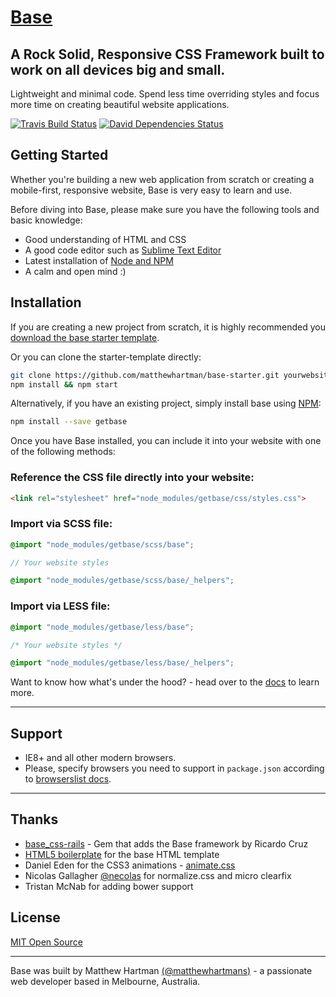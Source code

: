 # [Base](http://getbase.org)

## A Rock Solid, Responsive CSS Framework built to work on all devices big and small.
Lightweight and minimal code. Spend less time overriding styles and focus more time on creating beautiful website applications.

[![Travis Build Status][travis-img]][travis] [![David Dependencies Status][david-img]][david]

[travis-img]:   https://img.shields.io/travis/matthewhartman/base.svg?branch=master
[david-img]:    https://img.shields.io/david/dev/matthewhartman/base.svg?branch=master&label=dependencies
[travis]:       https://travis-ci.org/matthewhartman/base
[david]:        https://david-dm.org/matthewhartman/base?type=dev

## Getting Started
Whether you're building a new web application from scratch or creating a mobile-first, responsive website, Base is very easy to learn and use.

Before diving into Base, please make sure you have the following tools and basic knowledge:

* Good understanding of HTML and CSS
* A good code editor such as [Sublime Text Editor](http://www.sublimetext.com/)
* Latest installation of [Node and NPM](https://nodejs.org/en/)
* A calm and open mind :)

## Installation
If you are creating a new project from scratch, it is highly recommended you [download the base starter template](https://github.com/matthewhartman/base-starter).

Or you can clone the starter-template directly:

```bash
git clone https://github.com/matthewhartman/base-starter.git yourwebsite && cd yourwebsite && rm -rf .git
npm install && npm start
```

Alternatively, if you have an existing project, simply install base using [NPM](https://www.npmjs.com/):

```bash
npm install --save getbase
```

Once you have Base installed, you can include it into your website with one of the following methods:
### Reference the CSS file directly into your website:

  ```html
  <link rel="stylesheet" href="node_modules/getbase/css/styles.css">
  ```

### Import via SCSS file:

  ```scss
  @import "node_modules/getbase/scss/base";

  // Your website styles

  @import "node_modules/getbase/scss/base/_helpers";
  ```


### Import via LESS file:

  ```css
  @import "node_modules/getbase/less/base";

  /* Your website styles */

  @import "node_modules/getbase/less/base/_helpers";
  ```

Want to know how what's under the hood? - head over to the [docs](http://getbase.org/docs/) to learn more.

* * *

## Support
* IE8+ and all other modern browsers.
* Please, specify browsers you need to support in `package.json` according to [browserslist docs](https://github.com/ai/browserslist#queries).

* * *

## Thanks
- [base_css-rails](https://github.com/rkrdo/base_css-rails) - Gem that adds the Base framework by Ricardo Cruz
- [HTML5 boilerplate](https://html5boilerplate.com/) for the base HTML template
- Daniel Eden for the CSS3 animations - [animate.css](http://daneden.github.io/animate.css/)
- Nicolas Gallagher [@necolas](https://twitter.com/necolas) for normalize.css and micro clearfix
- Tristan McNab for adding bower support

## License
[MIT Open Source](https://opensource.org/licenses/MIT)

* * *

Base was built by Matthew Hartman [(@matthewhartmans)](http://twitter.com/matthewhartmans) - a passionate web developer based in Melbourne, Australia.
